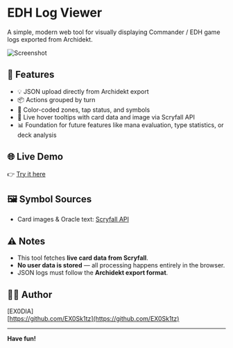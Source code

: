 # EDH Log Viewer

A simple, modern web tool for visually displaying Commander / EDH game logs exported from Archidekt.

![Screenshot](https://github.com/user-attachments/assets/f8a6ec05-12b9-423e-91ae-b528714de983)

## 🔧 Features

- 💡 JSON upload directly from Archidekt export
- 📦 Actions grouped by turn
- 🎨 Color-coded zones, tap status, and symbols
- 🧠 Live hover tooltips with card data and image via Scryfall API
- 📊 Foundation for future features like mana evaluation, type statistics, or deck analysis

## 🌐 Live Demo

👉 [Try it here](https://ex0sk1tz.github.io/edh-log-viewer/)

## 🖼️ Symbol Sources

- Card images & Oracle text: [Scryfall API](https://scryfall.com/docs/api)

## ⚠️ Notes

- This tool fetches **live card data from Scryfall**.
- **No user data is stored** — all processing happens entirely in the browser.
- JSON logs must follow the **Archidekt export format**.

## 🧑‍💻 Author

[EX0DIA]  
[https://github.com/EX0Sk1tz](https://github.com/EX0Sk1tz)

---

**Have fun!**
